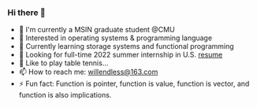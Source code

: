 ### Hi there 👋

<!--
**Willendless/Willendless** is a ✨ _special_ ✨ repository because its `README.md` (this file) appears on your GitHub profile.

Here are some ideas to get you started:

- 🔭 I’m currently working on ...
- 🌱 I’m currently learning ...
- 👯 I’m looking to collaborate on ...
- 🤔 I’m looking for help with ...
- 💬 Ask me about ...
- 📫 How to reach me: ...
- 😄 Pronouns: ...
- ⚡ Fun fact: ...
-->

- 🌈 I'm currently a MSIN graduate student @CMU
- 🔭 Interested in operating systems & programming language
- 🌱 Currently learning storage systems and functional programming
- 🚀 Looking for full-time 2022 summer internship in U.S. [resume](https://willendless.github.io/assets/resume/resume.pdf)
- 🏓 Like to play table tennis...
- 📫 How to reach me: willendless@163.com
- ⚡ Fun fact: Function is pointer, function is value, function is vector, and function is also implications.

